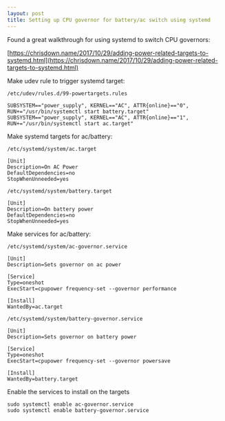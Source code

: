 ```yaml
---
layout: post
title: Setting up CPU governor for battery/ac switch using systemd
---
```


Found a great walkthrough for using systemd to switch CPU governors:

[https://chrisdown.name/2017/10/29/adding-power-related-targets-to-systemd.html](https://chrisdown.name/2017/10/29/adding-power-related-targets-to-systemd.html)

Make udev rule to trigger systemd target:

```
/etc/udev/rules.d/99-powertargets.rules

SUBSYSTEM=="power_supply", KERNEL=="AC", ATTR{online}=="0", RUN+="/usr/bin/systemctl start battery.target"
SUBSYSTEM=="power_supply", KERNEL=="AC", ATTR{online}=="1", RUN+="/usr/bin/systemctl start ac.target"
```


Make systemd targets for ac/battery:

`/etc/systemd/system/ac.target`
```
[Unit]
Description=On AC Power
DefaultDependencies=no
StopWhenUnneeded=yes
```

`/etc/systemd/system/battery.target`
```
[Unit]
Description=On battery power
DefaultDependencies=no
StopWhenUnneeded=yes
```

Make services for ac/battery:

`/etc/systemd/system/ac-governor.service`
```
[Unit]
Description=Sets governor on ac power

[Service]
Type=oneshot
ExecStart=cpupower frequency-set --governor performance

[Install]
WantedBy=ac.target
```

`/etc/systemd/system/battery-governor.service`
```
[Unit]
Description=Sets governor on battery power

[Service]
Type=oneshot
ExecStart=cpupower frequency-set --governor powersave

[Install]
WantedBy=battery.target
```

Enable the services to install on the targets

```
sudo systemctl enable ac-governor.service
sudo systemctl enable battery-governor.service
```



